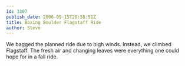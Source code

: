 ```yaml
---
id: 3307
publish_date: 2006-09-15T20:58:51Z
title: Boxing Boulder Flagstaff Ride
author: Steve
---
```

We bagged the planned ride due to high winds. Instead, we climbed Flagstaff. The fresh air and changing leaves were everything one could hope for in a fall ride.